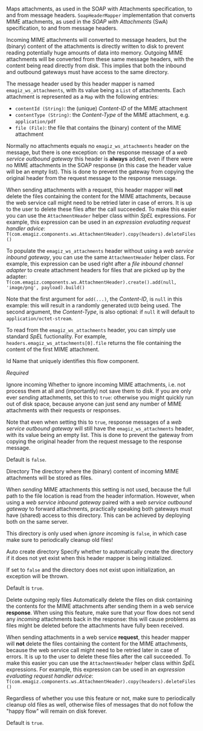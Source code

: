 
Maps attachments, as used in the SOAP with Attachments specification, to and from message headers.
<code>SoapHeaderMapper</code> implementation that converts MIME attachments, as used in the <i>SOAP with Attachments</i> (SwA) specification, to and from message headers.

Incoming MIME attachments will converted to message headers, but the (binary) content of the attachments is directly written to disk to prevent reading potentially huge amounts of data into memory. Outgoing MIME attachments will be converted from these same message headers, with the content being read directly from disk. This implies that both the inbound and outbound gateways must have access to the same directory.

The message header used by this header mapper is named <code>emagiz_ws_attachments</code>, with its value being a <code>List</code> of attachments. Each attachment is represented as a <code>Map</code> with the following entries:
- <code>contentId (String)</code>: the (unique) <i>Content-ID</i> of the MIME attachment
- <code>contentType (String)</code>: the <i>Content-Type</i> of the MIME attachment, e.g. <code>application/pdf</code>
- <code>file (File)</code>: the file that contains the (binary) content of the MIME attachment

Normally no attachments equals no <code>emagiz_ws_attachments</code> header on the message, but there is one exception: on the response message of a <i>web service outbound gateway</i> this header is <b>always</b> added, even if there were no MIME attachments in the SOAP response (in this case the header value will be an empty list). This is done to prevent the gateway from copying the original header from the request message to the response message.

When sending attachments with a request, this header mapper will <b>not</b> delete the files containing the content for the MIME attachments, because the web service call might need to be retried later in case of errors. It is up to the user to delete these files after the call succeeded. To make this easier you can use the <code>AttachmentHeader</code> helper class within <i>SpEL</i> expressions. For example, this expression can be used in an <i>expression evaluating request handler advice</i>:
<code>T(com.emagiz.components.ws.AttachmentHeader).copy(headers).deleteFiles()</code>

To populate the <code>emagiz_ws_attachments</code> header without using a <i>web service inbound gateway</i>, you can use the same <code>AttachmentHeader</code> helper class. For example, this expression can be used right after a <i>file inbound channel adapter</i> to create attachment headers for files that are picked up by the adapter:
<code>T(com.emagiz.components.ws.AttachmentHeader).create().add(null, 'image/png', payload).build()</code>

Note that the first argument for <code>add(...)</code>, the <i>Content-ID</i>, is <code>null</code> in this example: this will result in a randomly generated <code>UUID</code> being used. The second argument, the <i>Content-Type</i>, is also optional: if <code>null</code> it will default to <code>application/octet-stream</code>.

To read from the <code>emagiz_ws_attachments</code> header, you can simply use standard <i>SpEL</i> fuctionality. For example, <code>headers.emagiz_ws_attachments[0].file</code> returns the file containing the content of the first MIME attachment.


Id
Name that uniquely identifies this flow component.

<i>Required</i>


Ignore incoming
Whether to ignore incoming MIME attachments, i.e. not process them at all and (importantly) not save them to disk. If you are only ever <i>sending</i> attachments, set this to <code>true</code>: otherwise you might quickly run out of disk space, because anyone can just send any number of MIME attachments with their requests or responses.

Note that even when setting this to <code>true</code>, response messages of a <i>web service outbound gateway</i> will still have the <code>emagiz_ws_attachments</code> header, with its value being an empty list. This is done to prevent the gateway from copying the original header from the request message to the response message.

Default is <code>false</code>.


Directory
The directory where the (binary) content of incoming MIME attachments will be stored as files.

When <i>sending</i> MIME attachments this setting is not used, because the full path to the file location is read from the header information. However, when using a <i>web service inbound gateway</i> paired with a <i>web service outbound gateway</i> to forward attachments, practically speaking both gateways must have (shared) access to this directory. This can be achieved by deploying both on the same server.

This directory is only used when <i>ignore incoming</i> is <code>false</code>, in which case make sure to periodically cleanup old files!


Auto create directory
Specify whether to automatically create the directory if it does not yet exist when this header mapper is being initialized.

If set to <code>false</code> and the directory does not exist upon initialization, an exception will be thrown.

Default is <code>true</code>.


Delete outgoing reply files
Automatically delete the files on disk containing the contents for the MIME attachments after sending them in a web service <b>response</b>. When using this feature, make sure that your flow does not send any <i>incoming</i> attachments back in the response: this will cause problems as files might be deleted before the attachments have fully been received.

When sending attachments in a web service <b>request</b>, this header mapper will <b>not</b> delete the files containing the content for the MIME attachments, because the web service call might need to be retried later in case of errors. It is up to the user to delete these files after the call succeeded. To make this easier you can use the <code>AttachmentHeader</code> helper class within <i>SpEL</i> expressions. For example, this expression can be used in an <i>expression evaluating request handler advice</i>:
<code>T(com.emagiz.components.ws.AttachmentHeader).copy(headers).deleteFiles()</code>

Regardless of whether you use this feature or not, make sure to periodically cleanup old files as well, otherwise files of messages that do not follow the "happy flow" will remain on disk forever.

Default is <code>true</code>.


